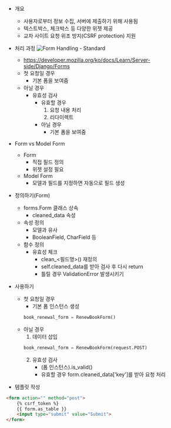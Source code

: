 - 개요
    - 사용자로부터 정보 수집, 서버에 제출하기 위해 사용됨
    - 텍스트박스, 체크박스 등 다양한 위젯 제공
    - 교차 사이트 요청 위조 방지(CSRF protection) 지원

- 처리 과정
    ![Form Handling - Standard](https://user-images.githubusercontent.com/28583563/104425634-4389fe00-55c4-11eb-81dc-67e3acef54b9.png)
    - https://developer.mozilla.org/ko/docs/Learn/Server-side/Django/Forms
    - 첫 요청일 경우
        - 기본 폼을 보여줌
    - 아닐 경우
        - 유효성 검사
            - 유효할 경우
                1. 요청 내용 처리
                2. 리다이렉트
            - 아닐 경우
                - 기본 폼을 보여줌

- Form vs Model Form
    - Form
        - 직접 필드 정의
        - 위젯 설정 필요
    - Model Form
        - 모델과 필드를 지정하면 자동으로 필드 생성

- 정의하기(Form)
    - forms.Form 클래스 상속
        - cleaned_data 속성
    - 속성 정의
        - 모델과 유사
        - BooleanField, CharField 등
    - 함수 정의
        - 유효성 체크
            - clean_<필드명>() 재정의
            - self.cleaned_data를 받아 검사 후 다시 return
            - 틀릴 경우 ValidationError 발생시키기

- 사용하기
    - 첫 요청일 경우
        - 기본 폼 인스턴스 생성
        ```python
        book_renewal_form = RenewBookForm()
        ```
    - 아닐 경우
        1. 데이터 삽입
        ```python
        book_renewal_form = RenewBookForm(request.POST)
        ```
        2. 유효성 검사
            - (폼 인스턴스).is_valid()
            - 유효할 경우 form.cleaned_data['key']를 받아 요청 처리

- 템플릿 작성
```html
<form action="" method="post">
    {% csrf_token %}
    {{ form.as_table }}
    <input type="submit" value="Submit">
</form>
```